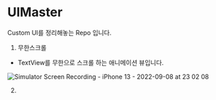 # UIMaster
Custom UI를 정리해놓는 Repo 입니다.

1. 무한스크롤 
- TextView를 무한으로 스크롤 하는 애니메이션 뷰입니다.

![Simulator Screen Recording - iPhone 13 - 2022-09-08 at 23 02 08](https://user-images.githubusercontent.com/96224311/189142398-1e05e1ba-b07c-475d-9b13-f13da2a1ea08.gif)

2. 
